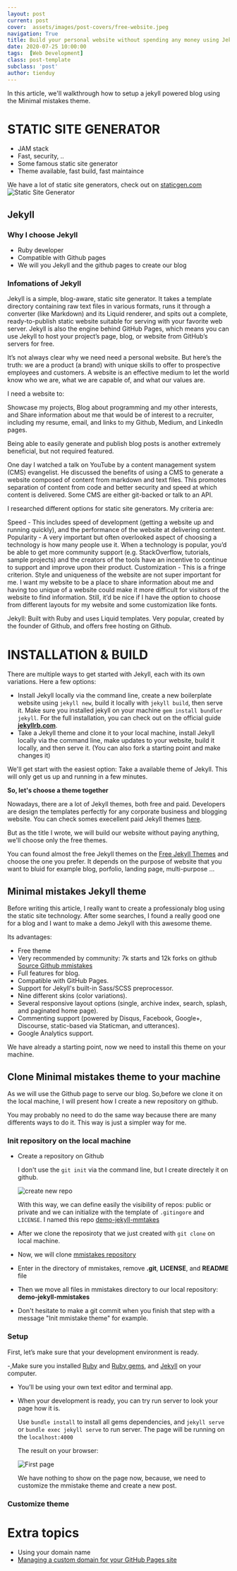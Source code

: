 ```yaml
---
layout: post
current: post
cover:  assets/images/post-covers/free-website.jpeg
navigation: True
title: Build your personal website without spending any money using Jekyll and Github pages
date: 2020-07-25 10:00:00
tags:  [Web Development]
class: post-template
subclass: 'post'
author: tienduy
---
```


In this article, we'll walkthrough how to setup a jekyll powered blog using the Minimal mistakes theme.

# STATIC SITE GENERATOR
- JAM stack
- Fast, security, ..
- Some famous static site generator
- Theme available, fast build, fast maintaince

We have a lot of static site generators, check out on [staticgen.com](https://www.staticgen.com/)
![Static Site Generator](../assets/images/2020-07-25-using-jekyll-to-build-your-personal-website/static-site-generator.png)

## Jekyll

### Why I choose Jekyll
- Ruby developer
- Compatible with Github pages
- We will you Jekyll and the github pages to create our blog

### Infomations of Jekyll

Jekyll is a simple, blog-aware, static site generator. It takes a template directory containing raw text files in various formats, runs it through a converter (like Markdown) and its Liquid renderer, and spits out a complete, ready-to-publish static website suitable for serving with your favorite web server. Jekyll is also the engine behind GitHub Pages, which means you can use Jekyll to host your project’s page, blog, or website from GitHub’s servers for free.

It’s not always clear why we need need a personal website. But here’s the truth: we are a product (a brand) with unique skills to offer to prospective employees and customers. A website is an effective medium to let the world know who we are, what we are capable of, and what our values are. 

I need a website to:

Showcase my projects,
Blog about programming and my other interests, and
Share information about me that would be of interest to a recruiter, including my resume, email, and links to my Github, Medium, and LinkedIn pages.

Being able to easily generate and publish blog posts is another extremely beneficial, but not required featured.

One day I watched a talk on YouTube by a content management system (CMS) evangelist. He discussed the benefits of using a CMS to generate a website composed of content from markdown and text files. This promotes separation of content from code and better security and speed at which content is delivered. Some CMS are either git-backed or talk to an API.


I researched different options for static site generators. My criteria are:

Speed - This includes speed of development (getting a website up and running quickly), and the performance of the website at delivering content.
Popularity - A very important but often overlooked aspect of choosing a technology is how many people use it. When a technology is popular, you’d be able to get more community support (e.g. StackOverflow, tutorials, sample projects) and the creators of the tools have an incentive to continue to support and improve upon their product.
Customization - This is a fringe criterion. Style and uniqueness of the website are not super important for me. I want my website to be a place to share information about me and having too unique of a website could make it more difficult for visitors of the website to find information. Still, it’d be nice if I have the option to choose from different layouts for my website and some customization like fonts.

Jekyll: Built with Ruby and uses Liquid templates. Very popular, created by the founder of Github, and offers free hosting on Github.


# INSTALLATION & BUILD

There are multiple ways to get started with Jekyll, each with its own variations. Here a few options:
- Install Jekyll locally via the command line, create a new boilerplate website using `jekyll new`, build it locally with `jekyll build`, then serve it. Make sure you installed jekyll on your machine `gem install bundler jekyll`. For the full installation, you can check out on the official guide [**jekyllrb.com**](https://jekyllrb.com/).
- Take a Jekyll theme and clone it to your local machine, install Jekyll locally via the command line, make updates to your website, build it locally, and then serve it. (You can also fork a starting point and make changes it)

We'll get start with the easiest option: Take a available theme of Jekyll. This will only get us up and running in a few minutes.

**So, let's choose a theme together**

Nowadays, there are a lot of Jekyll themes, both free and paid. Developers are design the templates perfectly for any corporate business and blogging website. You can check somes execellent paid Jekyll themes [here](https://themeforest.net/category/static-site-generators?clickid=TBN2XOQfVxyOTEOwUx0Mo3EHUkiWRC0dN0eB0o0&iradid=275988&iradtype=ONLINE_TRACKING_LINK&irgwc=1&irmptype=mediapartner&irpid=2056025&utm_campaign=af_impact_radius_2056025&utm_medium=affiliate&utm_source=impact_radius).

But as the title I wrote, we will build our website without paying anything, we'll choose only the free themes. 

You can found almost the free Jekyll themes on the [Free Jekyll Themes](https://jekyllthemes.io/free) and choose the one you prefer. It depends on the purpose of website that you want to bluid for example blog, porfolio, landing page, multi-purpose ...


## Minimal mistakes Jekyll theme

Before writing this article, I really want to create a professionaly blog using the static site technology. After some searches, I found a really good one for a blog and I want to make a demo Jekyll with this awesome theme.

Its advantages:
  - Free theme
  - Very recommended by community: 7k starts and 12k forks on github [Source Github mmistakes](https://github.com/mmistakes/minimal-mistakes)
  - Full features for blog.
  - Compatible with GitHub Pages.
  - Support for Jekyll's built-in Sass/SCSS preprocessor.
  - Nine different skins (color variations).
  - Several responsive layout options (single, archive index, search, splash, and paginated home page).
  - Commenting support (powered by Disqus, Facebook, Google+, Discourse, static-based via Staticman, and utterances).
  - Google Analytics support.


We have already a starting point, now we need to install this theme on your machine.

## Clone Minimal mistakes theme to your machine

As we will use the Github page to serve our blog. So,before we clone it on the local machine, I will present how I create a new repository on github. 

You may probably no need to do the same way because there are many differents ways to do it. This way is just a simpler way for me.

### Init repository on the local machine
- Create a repository on Github
  
  I don't use the `git init` via the command line, but I create directely it on github.

  ![create new repo](../assets/images/2020-07-25-using-jekyll-to-build-your-personal-website/create-repo-github.png)
  

  With this way, we can define easily the visibility of repos: public or private and we can initialize with the template of `.gitingore` and `LICENSE`.
  I named this repo [demo-jekyll-mmtakes](https://github.com/tienduy-nguyen/demo-jekyll-mmistakes)

- After we clone the reposiroty that we just created with `git clone` on local machine.
- Now, we will clone [mmistakes repository](https://github.com/mmistakes/minimal-mistakes)
- Enter in the directory of mmistakes, remove **.git**, **LICENSE**, and **README** file
- Then we move all files in mmistakes directory to our local repository: **demo-jekyll-mmistakes**
- Don't hesitate to make a git commit when you finish that step with a message "Init mmistake theme" for example.

### Setup

First, let’s make sure that your development environment is ready.

-,Make sure you installed [Ruby](https://www.ruby-lang.org/en/) and [Ruby gems](https://rubygems.org/), and [Jekyll](https://jekyllrb.com/) on your computer.
- You’ll be using your own text editor and terminal app.
- When your development is ready, you can try run server to look your page how it is.
  
  Use `bundle install` to install all gems dependencies, and `jekyll serve` or `bundle exec jekyll serve` to run server. The page will be running on the `localhost:4000`

  The result on your browser:

  ![First page](../assets/images/2020-07-25-using-jekyll-to-build-your-personal-website/first-page.png)

  We have nothing to show on the page now, because, we need to customize the mmistake theme and create a new post.

### Customize theme


# Extra  topics

- Using your domain name
- [Managing a custom domain for your GitHub Pages site](https://docs.github.com/en/github/working-with-github-pages/managing-a-custom-domain-for-your-github-pages-site)